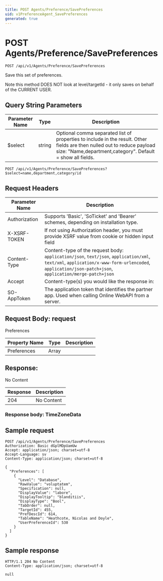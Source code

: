 ```yaml
---
title: POST Agents/Preference/SavePreferences
uid: v1PreferenceAgent_SavePreferences
generated: true
---
```


# POST Agents/Preference/SavePreferences

```http
POST /api/v1/Agents/Preference/SavePreferences
```

Save this set of preferences.


Note this method DOES NOT look at level/targetId - it only saves on behalf of the CURRENT USER.






## Query String Parameters

| Parameter Name | Type |  Description |
|----------------|------|--------------|
| $select | string |  Optional comma separated list of properties to include in the result. Other fields are then nulled out to reduce payload size: "Name,department,category". Default = show all fields. |

```http
POST /api/v1/Agents/Preference/SavePreferences?$select=name,department,category/id
```


## Request Headers

| Parameter Name | Description |
|----------------|-------------|
| Authorization  | Supports 'Basic', 'SoTicket' and 'Bearer' schemes, depending on installation type. |
| X-XSRF-TOKEN   | If not using Authorization header, you must provide XSRF value from cookie or hidden input field |
| Content-Type | Content-type of the request body: `application/json`, `text/json`, `application/xml`, `text/xml`, `application/x-www-form-urlencoded`, `application/json-patch+json`, `application/merge-patch+json` |
| Accept         | Content-type(s) you would like the response in:  |
| SO-AppToken | The application token that identifies the partner app. Used when calling Online WebAPI from a server. |

## Request Body: request 

Preferences 

| Property Name | Type |  Description |
|----------------|------|--------------|
| Preferences | Array |  |

## Response:

No Content

| Response | Description |
|----------------|-------------|
| 204 | No Content |

### Response body: TimeZoneData


## Sample request

```http!
POST /api/v1/Agents/Preference/SavePreferences
Authorization: Basic dGplMDpUamUw
Accept: application/json; charset=utf-8
Accept-Language: sv
Content-Type: application/json; charset=utf-8

{
  "Preferences": [
    {
      "Level": "Database",
      "RawValue": "voluptatem",
      "Specification": null,
      "DisplayValue": "labore",
      "DisplayTooltip": "blanditiis",
      "DisplayType": "Bool",
      "TabOrder": null,
      "TargetId": 455,
      "PrefDescId": 614,
      "TableName": "Heathcote, Nicolas and Doyle",
      "UserPreferenceId": 530
    }
  ]
}
```

## Sample response

```http_
HTTP/1.1 204 No Content
Content-Type: application/json; charset=utf-8

null
```